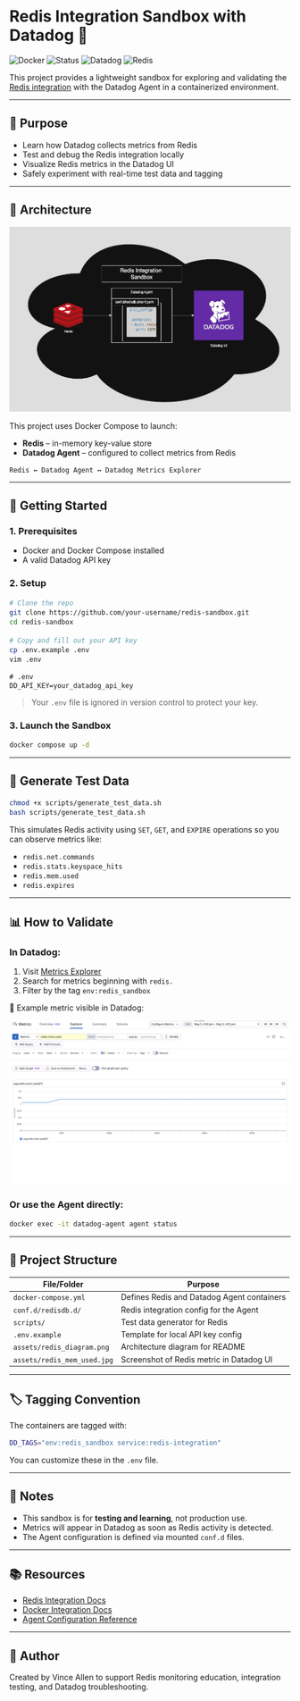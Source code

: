 
# Redis Integration Sandbox with Datadog 🧪

![Docker](https://img.shields.io/badge/docker-compose-blue)
![Status](https://img.shields.io/badge/status-active-brightgreen)
![Datadog](https://img.shields.io/badge/integration-datadog-red)
![Redis](https://img.shields.io/badge/database-redis-orange)


This project provides a lightweight sandbox for exploring and validating the [Redis integration](https://docs.datadoghq.com/integrations/redisdb/) with the Datadog Agent in a containerized environment.

---

## 🎯 Purpose

- Learn how Datadog collects metrics from Redis
- Test and debug the Redis integration locally
- Visualize Redis metrics in the Datadog UI
- Safely experiment with real-time test data and tagging

---

## 🧱 Architecture

![Redis Integration Architecture](./assets/redis_diagram.png)


This project uses Docker Compose to launch:

- **Redis** – in-memory key-value store
- **Datadog Agent** – configured to collect metrics from Redis

```
Redis ↔ Datadog Agent ↔ Datadog Metrics Explorer
```

---

## 🚀 Getting Started

### 1. Prerequisites

- Docker and Docker Compose installed
- A valid Datadog API key

### 2. Setup

```bash
# Clone the repo
git clone https://github.com/your-username/redis-sandbox.git
cd redis-sandbox

# Copy and fill out your API key
cp .env.example .env
vim .env
```

```env
# .env
DD_API_KEY=your_datadog_api_key
```

> Your `.env` file is ignored in version control to protect your key.

### 3. Launch the Sandbox

```bash
docker compose up -d
```

---

## 🧪 Generate Test Data

```bash
chmod +x scripts/generate_test_data.sh
bash scripts/generate_test_data.sh
```

This simulates Redis activity using `SET`, `GET`, and `EXPIRE` operations so you can observe metrics like:

- `redis.net.commands`
- `redis.stats.keyspace_hits`
- `redis.mem.used`
- `redis.expires`

---

## 📊 How to Validate

### In Datadog:

1. Visit [Metrics Explorer](https://app.datadoghq.com/metric/explorer)
2. Search for metrics beginning with `redis.`
3. Filter by the tag `env:redis_sandbox`

📸 Example metric visible in Datadog:

![Redis Memory Used](assets/redis_mem_used.jpg)

### Or use the Agent directly:

```bash
docker exec -it datadog-agent agent status
```

---

## 📁 Project Structure

| File/Folder              | Purpose                                       |
|--------------------------|-----------------------------------------------|
| `docker-compose.yml`     | Defines Redis and Datadog Agent containers    |
| `conf.d/redisdb.d/`      | Redis integration config for the Agent        |
| `scripts/`               | Test data generator for Redis                 |
| `.env.example`           | Template for local API key config             |
| `assets/redis_diagram.png` | Architecture diagram for README             |
| `assets/redis_mem_used.jpg` | Screenshot of Redis metric in Datadog UI   |

---

## 🏷️ Tagging Convention

The containers are tagged with:

```bash
DD_TAGS="env:redis_sandbox service:redis-integration"
```

You can customize these in the `.env` file.

---

## 🧠 Notes

- This sandbox is for **testing and learning**, not production use.
- Metrics will appear in Datadog as soon as Redis activity is detected.
- The Agent configuration is defined via mounted `conf.d` files.

---

## 📚 Resources

- [Redis Integration Docs](https://docs.datadoghq.com/integrations/redisdb/)
- [Docker Integration Docs](https://docs.datadoghq.com/containers/docker/)
- [Agent Configuration Reference](https://docs.datadoghq.com/agent/guide/agent-configuration-files/)

---

## 👤 Author

Created by Vince Allen to support Redis monitoring education, integration testing, and Datadog troubleshooting.
